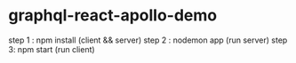 # graphql-react-apollo-demo

step 1 : npm install (client && server)
step 2 : nodemon app (run server)
step 3: npm start (run client)

